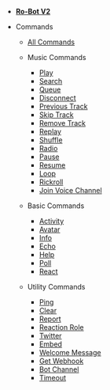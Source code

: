 <!-- docs/_sidebar.md -->

-   [**Ro-Bot V2**](/index)

-   Commands

    -   [All Commands](/commands/index)

    -   Music Commands

        -   [Play](/commands/musiccommands/play)
        -   [Search](/commands/musiccommands/search)
        -   [Queue](/commands/musiccommands/queue)
        -   [Disconnect](/commands/musiccommands/dc)
        -   [Previous Track](/commands/musiccommands/prev)
        -   [Skip Track](/commands/musiccommands/skip)
        -   [Remove Track](/commands/musiccommands/remove)
        -   [Replay](/commands/musiccommands/replay)
        -   [Shuffle](/commands/musiccommands/shuffle)
        -   [Radio](/commands/musiccommands/radio)
        -   [Pause](/commands/musiccommands/pause)
        -   [Resume](/commands/musiccommands/resume)
        -   [Loop](/commands/musiccommands/loop)
        -   [Rickroll](/commands/musiccommands/rickroll)
        -   [Join Voice Channel](/commands/musiccommands/joinvc)

    -   Basic Commands

        -   [Activity](/commands/basiccommands/activity)
        -   [Avatar](/commands/basiccommands/avatar)
        -   [Info](/commands/basiccommands/info)
        -   [Echo](/commands/basiccommands/echo)
        -   [Help](/commands/basiccommands/help)
        -   [Poll](/commands/basiccommands/poll)
        -   [React](/commands/basiccommands/react)

    -   Utility Commands
        -   [Ping](/commands/utilitycommands/ping)
        -   [Clear](/commands/utilitycommands/clear)
        -   [Report](/commands/utilitycommands/report)
        -   [Reaction Role](/commands/utilitycommands/reactrole)
        -   [Twitter](/commands/utilitycommands/twitter)
        -   [Embed](/commands/utilitycommands/embed)
        -   [Welcome Message](/commands/utilitycommands/welcomemsg)
        -   [Get Webhook](/commands/utilitycommands/getwebhook)
        -   [Bot Channel](/commands/utilitycommands/botchannel)
        -   [Timeout](/commands/utilitycommands/timeout)
